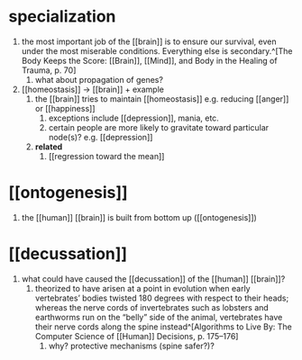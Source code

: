 # specialization
1. the most important job of the [[brain]] is to ensure our survival, even under the most miserable conditions. Everything else is secondary.^[The Body Keeps the Score: [[Brain]], [[Mind]], and Body in the Healing of Trauma, p. 70]
	1. what about propagation of genes?
2. [[homeostasis]] → [[brain]] + example
	1. the [[brain]] tries to maintain [[homeostasis]] e.g. reducing [[anger]] or [[happiness]]
		1. exceptions include [[depression]], mania, etc.
		2. certain people are more likely to gravitate toward particular node(s)? e.g. [[depression]]
	2. **related**
		1. [[regression toward the mean]]

# [[ontogenesis]]
1. the [[human]] [[brain]] is built from bottom up ([[ontogenesis]])

# [[decussation]]
1. what could have caused the [[decussation]] of the [[human]] [[brain]]?
	1. theorized to have arisen at a point in evolution when early vertebrates’ bodies twisted 180 degrees with respect to their heads; whereas the nerve cords of invertebrates such as lobsters and earthworms run on the “belly” side of the animal, vertebrates have their nerve cords along the spine instead^[Algorithms to Live By: The Computer Science of [[Human]] Decisions, p. 175–176]
		1. why? protective mechanisms (spine safer?)?